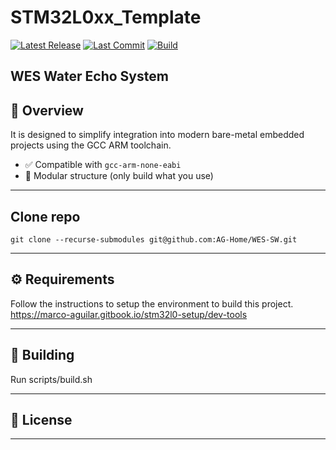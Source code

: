 # STM32L0xx_Template

[![Latest Release](https://img.shields.io/github/v/release/AG-Home/WES-SW?label=release&color=4caf50)](https://github.com/AG-Home/WES-SW/releases/latest)
[![Last Commit](https://img.shields.io/github/last-commit/AG-Home/WES-SW?color=ff9800)](https://github.com/AG-Home/WES-SW/commits/version/drop)
[![Build](https://github.com/AG-Home/WES-SW/actions/workflows/build.yml/badge.svg?branch=version/drop)](https://github.com/AG-Home/WES-SW/actions/workflows/build.yml)

WES Water Echo System
---

## 🧩 Overview

It is designed to simplify integration into modern bare-metal embedded projects using the GCC ARM toolchain.

- ✅ Compatible with `gcc-arm-none-eabi`
- 🧱 Modular structure (only build what you use)

---

## Clone repo
```
git clone --recurse-submodules git@github.com:AG-Home/WES-SW.git 
```

---

## ⚙️ Requirements
Follow the instructions to setup the environment to build this project.
https://marco-aguilar.gitbook.io/stm32l0-setup/dev-tools

---

## 🚀 Building
Run scripts/build.sh

---

## 📜 License

---


